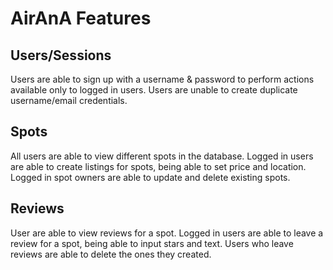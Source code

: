 # AirAnA Features

## Users/Sessions
Users are able to sign up with a username & password to perform actions available only to logged in users.
Users are unable to create duplicate username/email credentials.

## Spots
All users are able to view different spots in the database.
Logged in users are able to create listings for spots, being able to set price and location.
Logged in spot owners are able to update and delete existing spots.

## Reviews
User are able to view reviews for a spot.
Logged in users are able to leave a review for a spot, being able to input stars and text.
Users who leave reviews are able to delete the ones they created.
